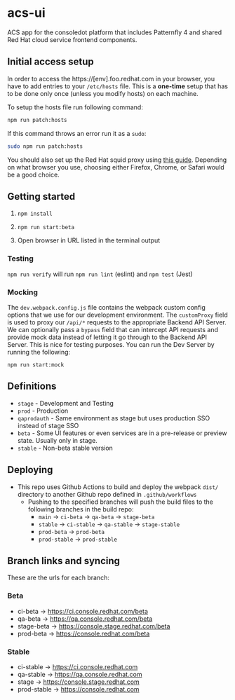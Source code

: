 # acs-ui

ACS app for the consoledot platform that includes Patternfly 4 and shared Red Hat cloud service frontend components.

## Initial access setup

In order to access the https://[env].foo.redhat.com in your browser, you have to add entries to your `/etc/hosts` file. This is a **one-time** setup that has to be done only once (unless you modify hosts) on each machine.

To setup the hosts file run following command:
```bash
npm run patch:hosts
```

If this command throws an error run it as a `sudo`:
```bash
sudo npm run patch:hosts
```

You should also set up the Red Hat squid proxy using [this guide](https://source.redhat.com/groups/public/customer-platform-devops/digital_experience_operations_dxp_ops_wiki/using_squid_proxy_to_access_akamai_preprod_domains_over_vpn). Depending on what browser you use, choosing either Firefox, Chrome, or Safari would be a good choice.

## Getting started

1. ```npm install```

2. ```npm run start:beta```

3. Open browser in URL listed in the terminal output

### Testing

`npm run verify` will run `npm run lint` (eslint) and `npm test` (Jest)

### Mocking

The `dev.webpack.config.js` file contains the webpack custom config options that we use for our development environment. The `customProxy` field is used to proxy our `/api/*` requests to the appropriate Backend API Server. We can optionally pass a `bypass` field that can intercept API requests and provide mock data instead of letting it go through to the Backend API Server. This is nice for testing purposes. You can run the Dev Server by running the following:

`npm run start:mock`

## Definitions
* `stage` - Development and Testing
* `prod` - Production
* `qaprodauth` - Same environment as stage but uses production SSO instead of stage SSO
* `beta` - Some UI features or even services are in a pre-release or preview state. Usually only in stage.
* `stable` - Non-beta stable version

## Deploying

- This repo uses Github Actions to build and deploy the webpack `dist/` directory to another Github repo defined in `.github/workflows`
  - Pushing to the specified branches will push the build files to the following branches in the build repo:
    - `main` -> `ci-beta` -> `qa-beta` -> `stage-beta`
    - `stable` -> `ci-stable` -> `qa-stable` -> `stage-stable`
    - `prod-beta` -> `prod-beta`
    - `prod-stable` -> `prod-stable`

## Branch links and syncing

These are the urls for each branch:

### Beta
* ci-beta -> https://ci.console.redhat.com/beta
* qa-beta -> https://qa.console.redhat.com/beta
* stage-beta -> https://console.stage.redhat.com/beta
* prod-beta -> https://console.redhat.com/beta

### Stable
* ci-stable -> https://ci.console.redhat.com
* qa-stable -> https://qa.console.redhat.com
* stage -> https://console.stage.redhat.com
* prod-stable -> https://console.redhat.com